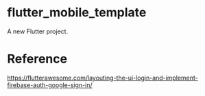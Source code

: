 # flutter_mobile_template

A new Flutter project.


# Reference
https://flutterawesome.com/layouting-the-ui-login-and-implement-firebase-auth-google-sign-in/